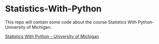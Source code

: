 # Statistics-With-Python
This repo will contain some code about the course Statistics With Python-University of Michigan.

[Statistics With Python - University of Michigan](www.coursera.org/learn/understanding-visualization-data)
